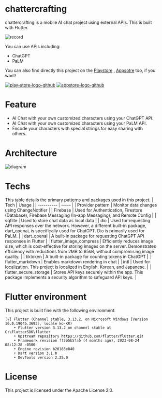 # chattercrafting
chattercrafting is a mobile AI chat project using external APIs. This is built with Flutter.

![record](https://github.com/jhj0517/chattercrafting/assets/97279763/b80644e7-fa55-4a4f-a2d2-234e2251c01a)

You can use APIs including:
- ChatGPT
- PaLM

You can also find directly this project on the
[Playstore](https://play.google.com/store/apps/details?id=com.wecraftstudio.chattercrafting) , [Appsotre](https://apps.apple.com/app/id6450148926) too, if you want!

[![play-store-logo-github](https://github.com/jhj0517/chattercrafting/assets/97279763/282e3591-19b2-436c-a00e-0cf446ad222e)](https://play.google.com/store/apps/details?id=com.wecraftstudio.chattercrafting)
[![appstore-logo-github](https://github.com/jhj0517/chattercrafting/assets/97279763/733813ff-733c-4146-b705-7fdd1e2560c7)](https://apps.apple.com/app/id6450148926)

# Feature
- AI Chat with your own customized characters using your ChatGPT API.
- AI Chat with your own customized characters using your PaLM API.
- Encode your characters with special strings for easy sharing with others.

# Architecture
![diagram](https://github.com/jhj0517/chattercrafting/assets/97279763/4759246c-093d-459e-81aa-d9e1a9d9a396)

# Techs
This table details the primary patterns and packages used in this project.
| Tech | Usage |
| ---------- | ----- |
| Provider pattern | Monitor data changes using ChangeNotifier |
| Firebase | Used for Authentication, Firestore (Database), Firebase Messaging (In-app Messaging), and Remote Config |
| sqflite | Used to store chat data as local data |
| dio | 	Used for requesting API responses over the network. However, a different built-in package, dart_openai, is specifically used for ChatGPT. Dio is primarily used for PaLM. |
| dart_openai | 	A built-in package for requesting ChatGPT API responses in Flutter |
| flutter_image_compress | Efficiently reduces image size, which is cost-effective for storing images on the server. Demonstrates efficiency with reductions from 2MB to 95kB, without compromising image quality. |
| tiktoken | 	A built-in package for counting tokens in ChatGPT |
| flutter_markdown | 	Enables markdown rendering in chat |
| intl | Used for localization. This project is localized in English, Korean, and Japanese. |
| flutter_secure_storage | 	Stores API keys securely within the app. This package implements a security algorithm to safeguard API keys. |

# Flutter environment
This project is built fine with the following environment:
```
[√] Flutter (Channel stable, 3.13.2, on Microsoft Windows [Version 10.0.19045.3693], locale ko-KR)
    • Flutter version 3.13.2 on channel stable at C:\FlutterSDK\flutter
    • Upstream repository https://github.com/flutter/flutter.git
    • Framework revision ff5b5b5fa6 (4 months ago), 2023-08-24 08:12:28 -0500
    • Engine revision b20183e040
    • Dart version 3.1.0
    • DevTools version 2.25.0
```

# License
This project is licensed under the Apache License 2.0.
